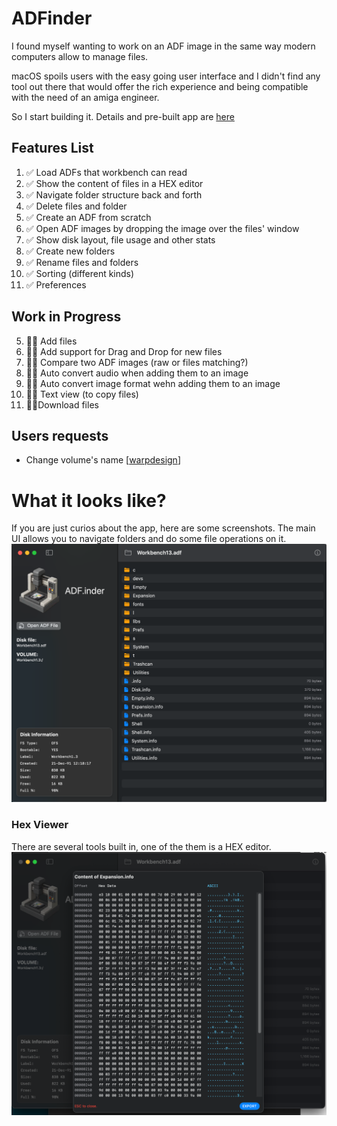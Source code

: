 # ADFinder

I found myself wanting to work on an ADF image in the same way modern computers allow to manage files. 

macOS spoils users with the easy going user interface and I didn't find any tool out there that would offer the rich experience and being compatible with the need of an amiga engineer.

So I start building it. Details and pre-built app are [here](https://ginnov.github.io/littlethings/)

## Features List

1. ✅ Load ADFs that workbench can read
2. ✅ Show the content of files in a HEX editor
3. ✅ Navigate folder structure back and forth
4. ✅ Delete files and folder
7. ✅ Create an ADF from scratch
11. ✅ Open ADF images by dropping the image over the files' window
12. ✅ Show disk layout, file usage and other stats
13. ✅ Create new folders
14. ✅ Rename files and folders
15. ✅ Sorting (different kinds)
16. ✅ Preferences

## Work in Progress
5. 👷🏻 Add files
6. 👷🏻 Add support for Drag and Drop for new files 
8. 👷🏻 Compare two ADF images (raw or files matching?)
9. 👷🏻 Auto convert audio when adding them to an image
10. 👷🏻 Auto convert image format wehn adding them to an image
17. 👷🏻 Text view (to copy files)
18.  👷🏻Download files


## Users requests
* Change volume's name [[warpdesign](https://github.com/warpdesign)]


# What it looks like?
If you are just curios about the app, here are some screenshots.
The main UI allows you to navigate folders and do some file operations on it.
![](distribution/shot_2025-05-25-1.png)

### Hex Viewer
There are several tools built in, one of the them is a HEX editor.
![](distribution/shot_2025-05-25-2.png)
